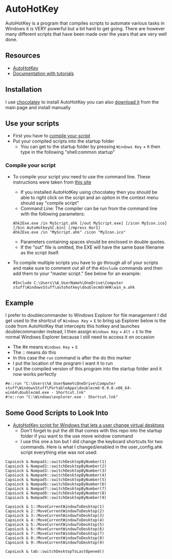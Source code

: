 # AutoHotKey

AutoHotKey is a program that compiles scripts to automate various tasks in Windows it is VERY powerful but a bit hard to get going. There are however many different scripts that have been made over the years that are very well done.

## Resources

- [AutoHotKey](https://www.autohotkey.com/)
- [Documentation with tutorials](https://www.autohotkey.com/docs/AutoHotkey.htm)

## Installation

I use [chocolatey](chocolatey.md) to install AutoHotKey
you can also [download it](https://www.autohotkey.com/) from the main page and install manually

## Use your scripts

- First you have to [compile your script](#compile-your-script)
- Put your compiled scripts into the startup folder
    - You can get to the startup folder by pressing `Windows Key` + `R` then type in the following "shell:common startup"

### Compile your script

- To compile your script you need to use the command line. These instructions were taken from [this site](https://www.autohotkey.com/docs/Scripts.htm#ahk2exe)
    - If you installed AutoHotKey using chocolatey then you should be able to right click on the script and an option in the context menu should say "compile script"
    - Command Line: The compiler can be run from the command line with the following parameters:

    ```AutoHotKey
    Ahk2Exe.exe /in MyScript.ahk [/out MyScript.exe] [/icon MyIcon.ico] [/bin AutoHotkeySC.bin] [/mpress 0or1]
    Ahk2Exe.exe /in "MyScript.ahk" /icon "MyIcon.ico"
    ```

    - Parameters containing spaces should be enclosed in double quotes.
    - If the "out" file is omitted, the EXE will have the same base filename as the script itself.
- To compile multiple scripts you have to go through all of your scripts and make sure to comment out all of the `#Include` commands and then add them to your "master script." See below for an example:

    ```AutoHotKey
    #Include C:\Users\%A_UserName%\OneDrive\Computer stuff\WindowsStuff\autohotkey\doublecmdrAHK\win_e.ahk
    ```

## Example

I prefer to doublecommander to Windows Explorer for file management I did get used to the shortcut of `Windows Key` + `E` to bring up Explorer below is the code from AutoHotKey that intercepts this hotkey and launches doublecommander instead, I then assign `Windows Key` + `Alt` + `E` to the normal Windows Explorer because I still need to access it on occasion

- The #e means `Windows Key` + `E`
- The :: means do this
- In this case the `run` command is after the do this marker
- I put the location of the program I want it to run
- I put the compiled version of this program into the startup folder and it now works perfectly

```AutoHotKey
#e::run "C:\Users\%A_UserName%\OneDrive\Computer stuff\WindowsStuff\PortableApps\doublecmd-0.9.8.x86_64-win64\doublecmd.exe - Shortcut.lnk"
#!e::run "C:\Windows\explorer.exe - Shortcut.lnk"
```

## Some Good Scripts to Look Into

- [AutoHotKey script for Windows that lets a user change virtual desktops](https://github.com/pmb6tz/windows-desktop-switcher)
    - Don't forget to put the dll that comes with this repo into the startup folder if you want to the use move window command
    - I use this one a ton but I did change the keyboard shortcuts for two commands. Here is what I changed/enabled in the user_config.ahk script everything else was not used:

```AutoHotKey
CapsLock & Numpad1::switchDesktopByNumber(1)
CapsLock & Numpad2::switchDesktopByNumber(2)
CapsLock & Numpad3::switchDesktopByNumber(3)
CapsLock & Numpad4::switchDesktopByNumber(4)
CapsLock & Numpad5::switchDesktopByNumber(5)
CapsLock & Numpad6::switchDesktopByNumber(6)
CapsLock & Numpad7::switchDesktopByNumber(7)
CapsLock & Numpad8::switchDesktopByNumber(8)
CapsLock & Numpad9::switchDesktopByNumber(9)

CapsLock & 1::MoveCurrentWindowToDesktop(1)
CapsLock & 2::MoveCurrentWindowToDesktop(2)
CapsLock & 3::MoveCurrentWindowToDesktop(3)
CapsLock & 4::MoveCurrentWindowToDesktop(4)
CapsLock & 5::MoveCurrentWindowToDesktop(5)
CapsLock & 6::MoveCurrentWindowToDesktop(6)
CapsLock & 7::MoveCurrentWindowToDesktop(7)
CapsLock & 8::MoveCurrentWindowToDesktop(8)
CapsLock & 9::MoveCurrentWindowToDesktop(9)

CapsLock & tab::switchDesktopToLastOpened()
```
